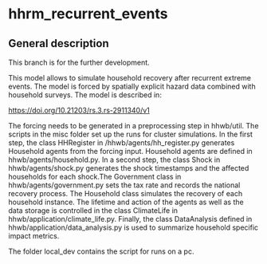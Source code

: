# hhrm_recurrent_events

## General description

This branch is for the further development.

This model allows to simulate household recovery after recurrent extreme events.
The model is forced by spatially explicit hazard data combined with household surveys. The model is described in:

https://doi.org/10.21203/rs.3.rs-2911340/v1

The forcing needs to be generated in a preprocessing step in hhwb/util.
The scripts in the misc folder set up the runs for cluster simulations.
In the first step, the class HHRegister in /hhwb/agents/hh_register.py 
generates Household agents from the forcing input. Household agents are
defined in hhwb/agents/household.py. In a second step, the class Shock in
hhwb/agents/shock.py generates the shock timestamps and the affected
households for each shock.The Government class in hhwb/agents/government.py
sets the tax rate and records the national recovery process. The Household
class simulates the recovery of each household instance. 
The lifetime and action of the agents as well as the data storage is controlled in the class ClimateLife in hhwb/application/climate_life.py. Finally, the class DataAnalysis defined in hhwb/application/data_analysis.py is used to
summarize household specific impact metrics.

The folder local_dev contains the script for runs on a pc.
